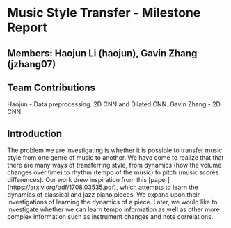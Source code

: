 # Music Style Transfer - Milestone Report

## Members: Haojun Li (haojun), Gavin Zhang (jzhang07)

## Team Contributions
Haojun - Data preprocessing. 2D CNN and Dilated CNN.
Gavin Zhang - 2D CNN

## Introduction
The problem we are investigating is whether it is possible to transfer music style from one genre of music to another. We have come to realize that that there are many ways of transferring style, from dynamics (how the volume changes over time) to rhythm (tempo of the music) to pitch (music scores differences). Our work drew inspiration from this [paper] (https://arxiv.org/pdf/1708.03535.pdf), which attempts to learn the dynamics of classical and jazz piano pieces. We expand upon their investigations of learning the dynamics of a piece. Later, we would like to investigate whether we can learn tempo information as well as other more complex information such as instrument changes and note correlations.
